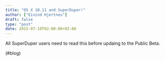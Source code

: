 ```yaml
---
title: "OS X 10.11 and SuperDuper!"
author: ["Eivind Hjertnes"]
draft: false
type: "post"
date: 2015-07-10T02:00:00+02:00
---
```


All SuperDuper users need to read this before updaing to the Public
Beta.

(#blog)
